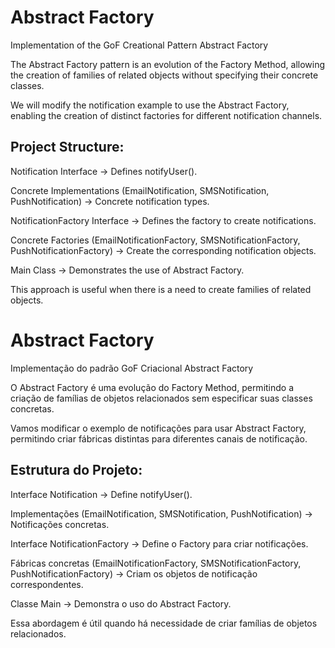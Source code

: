 # Abstract Factory
Implementation of the GoF Creational Pattern Abstract Factory

The Abstract Factory pattern is an evolution of the Factory Method, allowing the creation of families of related objects without specifying their concrete classes.

We will modify the notification example to use the Abstract Factory, enabling the creation of distinct factories for different notification channels.

## Project Structure:
Notification Interface → Defines notifyUser().

Concrete Implementations (EmailNotification, SMSNotification, PushNotification) → Concrete notification types.

NotificationFactory Interface → Defines the factory to create notifications.

Concrete Factories (EmailNotificationFactory, SMSNotificationFactory, PushNotificationFactory) → Create the corresponding notification objects.

Main Class → Demonstrates the use of Abstract Factory.

This approach is useful when there is a need to create families of related objects.

# Abstract Factory
Implementação do padrão GoF Criacional Abstract Factory

O Abstract Factory é uma evolução do Factory Method, permitindo a criação de famílias de objetos relacionados sem especificar suas classes concretas.

Vamos modificar o exemplo de notificações para usar Abstract Factory, permitindo criar fábricas distintas para diferentes canais de notificação.

## Estrutura do Projeto:
Interface Notification → Define notifyUser().

Implementações (EmailNotification, SMSNotification, PushNotification) → Notificações concretas.

Interface NotificationFactory → Define o Factory para criar notificações.

Fábricas concretas (EmailNotificationFactory, SMSNotificationFactory, PushNotificationFactory) → Criam os objetos de notificação correspondentes.

Classe Main → Demonstra o uso do Abstract Factory.

Essa abordagem é útil quando há necessidade de criar famílias de objetos relacionados.